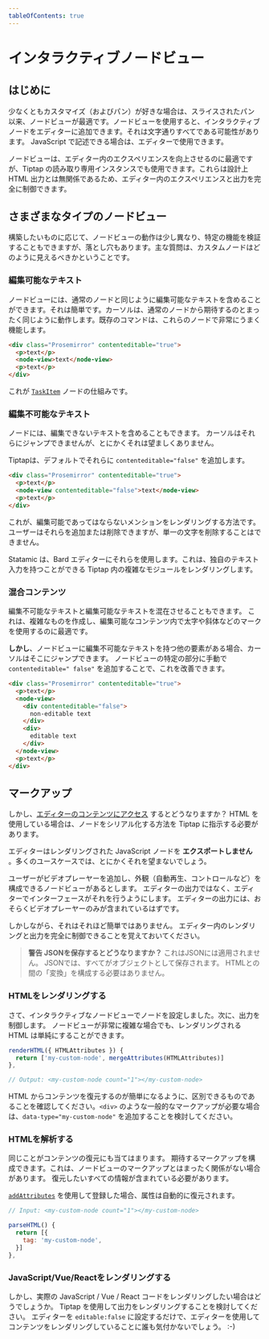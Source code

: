 ```yaml
---
tableOfContents: true
---
```


# インタラクティブノードビュー

## はじめに

<!-- Node views are the best thing since sliced bread, at least if you are a fan of customization (and bread). With node views you can add interactive nodes to your editor. That can literally be everything. If you can write it in JavaScript, you can use it in your editor. -->

<!-- Node views are amazing to improve the in-editor experience, but can also be used in a read-only instance of Tiptap. They are unrelated to the HTML output by design, so you have full control about the in-editor experience *and* the output. -->

少なくともカスタマイズ（およびパン）が好きな場合は、スライスされたパン以来、ノードビューが最適です。ノードビューを使用すると、インタラクティブノードをエディターに追加できます。それは文字通りすべてである可能性があります。 JavaScript で記述できる場合は、エディターで使用できます。

ノードビューは、エディター内のエクスペリエンスを向上させるのに最適ですが、Tiptap の読み取り専用インスタンスでも使用できます。これらは設計上 HTML 出力とは無関係であるため、エディター内のエクスペリエンスと出力を完全に制御できます。

## さまざまなタイプのノードビュー

構築したいものに応じて、ノードビューの動作は少し異なり、特定の機能を検証することもできますが、落とし穴もあります。主な質問は、カスタムノードはどのように見えるべきかということです。

<!-- Depending on what you would like to build, node views work a little bit different and can have their verify specific capabilities, but also pitfalls. The main question is: How should your custom node look like? -->

### 編集可能なテキスト

ノードビューには、通常のノードと同じように編集可能なテキストを含めることができます。それは簡単です。カーソルは、通常のノードから期待するのとまったく同じように動作します。既存のコマンドは、これらのノードで非常にうまく機能します。

<!-- Yes, node views can have editable text, just like a regular node. That’s simple. The cursor will exactly behave like you would expect it from a regular node. Existing commands work very well with those nodes. -->

```html
<div class="Prosemirror" contenteditable="true">
  <p>text</p>
  <node-view>text</node-view>
  <p>text</p>
</div>
```

これが [`TaskItem`](/api/nodes/task-item) ノードの仕組みです。

### 編集不可能なテキスト

ノードには、編集できないテキストを含めることもできます。 カーソルはそれらにジャンプできませんが、とにかくそれは望ましくありません。

Tiptapは、デフォルトでそれらに `contenteditable="false"` を追加します。

<!-- Nodes can also have text, which is not editable. The cursor can’t jump into those, but you don’t want that anyway. -->

<!-- tiptap adds a `contenteditable="false"` to those by default. -->

```html
<div class="Prosemirror" contenteditable="true">
  <p>text</p>
  <node-view contenteditable="false">text</node-view>
  <p>text</p>
</div>
```

<!-- That’s how you could render mentions, which shouldn’t be editable. Users can add or delete them, but not delete single characters. -->

<!-- Statamic uses those for their Bard editor, which renders complex modules inside Tiptap, which can have their own text inputs. -->

これが、編集可能であってはならないメンションをレンダリングする方法です。 ユーザーはそれらを追加または削除できますが、単一の文字を削除することはできません。

Statamic は、Bard エディターにそれらを使用します。これは、独自のテキスト入力を持つことができる Tiptap 内の複雑なモジュールをレンダリングします。

### 混合コンテンツ

<!-- You can even mix non-editable and editable text. That’s great to build complex things, and still use marks like bold and italic inside the editable content. -->

<!-- **BUT**, if there are other elements with non-editable text in your node view, the cursor can jump there. You can improve that with manually adding `contenteditable="false"` to the specific parts of your node view. -->

編集不可能なテキストと編集可能なテキストを混在させることもできます。 これは、複雑なものを作成し、編集可能なコンテンツ内で太字や斜体などのマークを使用するのに最適です。

**しかし**、ノードビューに編集不可能なテキストを持つ他の要素がある場合、カーソルはそこにジャンプできます。 ノードビューの特定の部分に手動で `contenteditable=" false"` を追加することで、これを改善できます。

```html
<div class="Prosemirror" contenteditable="true">
  <p>text</p>
  <node-view>
    <div contenteditable="false">
      non-editable text
    </div>
    <div>
      editable text
    </div>
  </node-view>
  <p>text</p>
</div>
```

## マークアップ

<!-- But what happens if you [access the editor content](/guide/output)? If you’re working with HTML, you’ll need to tell Tiptap how your node should be serialized. -->

しかし、[エディターのコンテンツにアクセス](/guide/output) するとどうなりますか？ HTML を使用している場合は、ノードをシリアル化する方法を Tiptap に指示する必要があります。

<!-- The editor **does not** export the rendered JavaScript node, and for a lot of use cases you wouldn’t want that anyway. -->

エディターはレンダリングされた JavaScript ノードを **エクスポートしません** 。多くのユースケースでは、とにかくそれを望まないでしょう。

<!-- Let’s say you have a node view which lets users add a video player and configure the appearance (autoplay, controls …). You want the interface to do that in the editor, not in the output of the editor. The output of the editor should probably only have the video player. -->

ユーザーがビデオプレーヤーを追加し、外観（自動再生、コントロールなど）を構成できるノードビューがあるとします。 エディターの出力ではなく、エディターでインターフェースがそれを行うようにします。 エディターの出力には、おそらくビデオプレーヤーのみが含まれているはずです。

<!-- I know, I know, it’s not that easy. Just keep in mind, that you‘re in full control of the rendering inside the editor and of the output. -->

しかしながら、それはそれほど簡単ではありません。 エディター内のレンダリングと出力を完全に制御できることを覚えておいてください。

<!-- :::warning What if you store JSON?
That doesn’t apply to JSON. In JSON, everything is stored as an object. There is no need to configure the “translation” to and from HTML.
::: -->

> **警告 JSONを保存するとどうなりますか？**
これはJSONには適用されません。 JSONでは、すべてがオブジェクトとして保存されます。 HTMLとの間の「変換」を構成する必要はありません。

### HTMLをレンダリングする

さて、インタラクティブなノードビューでノードを設定しました。次に、出力を制御します。 ノードビューが非常に複雑な場合でも、レンダリングされる HTML は単純にすることができます。

<!-- Okay, you’ve set up your node with an interactive node view and now you want to control the output. Even if you’re node view is pretty complex, the rendered HTML can be simple: -->

```js
renderHTML({ HTMLAttributes }) {
  return ['my-custom-node', mergeAttributes(HTMLAttributes)]
},

// Output: <my-custom-node count="1"></my-custom-node>
```

<!-- Make sure it’s something distinguishable, so it’s easier to restore the content from the HTML. If you just need something generic markup like a `<div>` consider to add a `data-type="my-custom-node"`. -->

HTML からコンテンツを復元するのが簡単になるように、区別できるものであることを確認してください。`<div>` のような一般的なマークアップが必要な場合は、`data-type="my-custom-node"` を追加することを検討してください。

### HTMLを解析する

同じことがコンテンツの復元にも当てはまります。 期待するマークアップを構成できます。これは、ノードビューのマークアップとはまったく関係がない場合があります。 復元したいすべての情報が含まれている必要があります。

[`addAttributes`](/guide/custom-extensions#attributes) を使用して登録した場合、属性は自動的に復元されます。

<!-- The same applies to restoring the content. You can configure what markup you expect, that can be something completely unrelated to the node view markup. It just needs to contain all the information you want to restore. -->

<!-- Attributes are automagically restored, if you registered them through [`addAttributes`](/guide/custom-extensions#attributes). -->

```js
// Input: <my-custom-node count="1"></my-custom-node>

parseHTML() {
  return [{
    tag: 'my-custom-node',
  }]
},
```

### JavaScript/Vue/Reactをレンダリングする

しかし、実際の JavaScript / Vue / React コードをレンダリングしたい場合はどうでしょうか。 Tiptap を使用して出力をレンダリングすることを検討してください。 エディターを `editable:false` に設定するだけで、エディターを使用してコンテンツをレンダリングしていることに誰も気付かないでしょう。 :-)

<!-- But what if you want to render your actual JavaScript/Vue/React code? Consider using Tiptap to render your output. Just set the editor to `editable: false` and no one will notice you’re using an editor to render the content. :-) -->

<!-- ## Reference

### dom: ?⁠dom.Node
> The outer DOM node that represents the document node. When not given, the default strategy is used to create a DOM node.

### contentDOM: ?⁠dom.Node
> The DOM node that should hold the node's content. Only meaningful if the node view also defines a dom property and if its node type is not a leaf node type. When this is present, ProseMirror will take care of rendering the node's children into it. When it is not present, the node view itself is responsible for rendering (or deciding not to render) its child nodes.

### update: ?⁠fn(node: Node, decorations: [Decoration]) → bool
> When given, this will be called when the view is updating itself. It will be given a node (possibly of a different type), and an array of active decorations (which are automatically drawn, and the node view may ignore if it isn't interested in them), and should return true if it was able to update to that node, and false otherwise. If the node view has a contentDOM property (or no dom property), updating its child nodes will be handled by ProseMirror.

### selectNode: ?⁠fn()
> Can be used to override the way the node's selected status (as a node selection) is displayed.

### deselectNode: ?⁠fn()
> When defining a selectNode method, you should also provide a deselectNode method to remove the effect again.

### setSelection: ?⁠fn(anchor: number, head: number, root: dom.Document)
> This will be called to handle setting the selection inside the node. The anchor and head positions are relative to the start of the node. By default, a DOM selection will be created between the DOM positions corresponding to those positions, but if you override it you can do something else.

### stopEvent: ?⁠fn(event: dom.Event) → bool
> Can be used to prevent the editor view from trying to handle some or all DOM events that bubble up from the node view. Events for which this returns true are not handled by the editor.

### ignoreMutation: ?⁠fn(dom.MutationRecord) → bool
> Called when a DOM mutation or a selection change happens within the view. When the change is a selection change, the record will have a type property of "selection" (which doesn't occur for native mutation records). Return false if the editor should re-read the selection or re-parse the range around the mutation, true if it can safely be ignored.

### destroy: ?⁠fn()
> Called when the node view is removed from the editor or the whole editor is destroyed. -->

